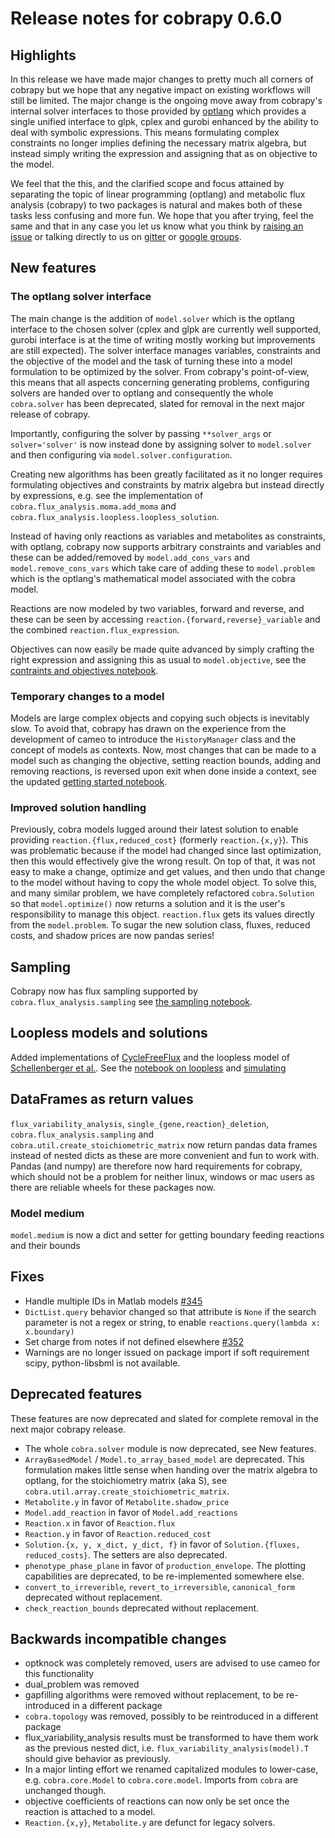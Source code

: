 # Release notes for cobrapy 0.6.0 

## Highlights

In this release we have made major changes to pretty much all corners
of cobrapy but we hope that any negative impact on existing workflows
will still be limited. The major change is the ongoing move away from
cobrapy's internal solver interfaces to those provided by
[optlang](https://github.com/biosustain/optlang) which provides a
single unified interface to glpk, cplex and gurobi enhanced by the
ability to deal with symbolic expressions. This means formulating
complex constraints no longer implies defining the necessary matrix
algebra, but instead simply writing the expression and assigning that
as on objective to the model.

We feel that the this, and the clarified scope and focus attained by
separating the topic of linear programming (optlang) and metabolic
flux analysis (cobrapy) to two packages is natural and makes both of
these tasks less confusing and more fun. We hope that you after
trying, feel the same and that in any case you let us know what you
think by
[raising an issue](https://github.com/opencobra/cobrapy/issues) or
talking directly to us on [gitter](gitter.im/opencobra/cobrapy) or
[google groups](https://groups.google.com/forum/#!forum/cobra-pie). 

## New features

### The optlang solver interface

The main change is the addition of `model.solver` which is the optlang
interface to the chosen solver (cplex and glpk are currently well
supported, gurobi interface is at the time of writing mostly working
but improvements are still expected). The solver interface manages
variables, constraints and the objective of the model and the task of
turning these into a model formulation to be optimized by the
solver. From cobrapy's point-of-view, this means that all aspects
concerning generating problems, configuring solvers are handed over to
optlang and consequently the whole `cobra.solver` has been deprecated,
slated for removal in the next major release of cobrapy.

Importantly, configuring the solver by passing `**solver_args` or
`solver='solver'` is now instead done by assigning solver to
`model.solver` and then configuring via `model.solver.configuration`.

Creating new algorithms has been greatly facilitated as it no longer
requires formulating objectives and constraints by matrix algebra but
instead directly by expressions, e.g. see the implementation of
`cobra.flux_analysis.moma.add_moma` and
`cobra.flux_analysis.loopless.loopless_solution`. 

Instead of having only reactions as variables and metabolites as
constraints, with optlang, cobrapy now supports arbitrary constraints
and variables and these can be added/removed by `model.add_cons_vars`
and `model.remove_cons_vars` which take care of adding these to
`model.problem` which is the optlang's mathematical model associated
with the cobra model.

Reactions are now modeled by two variables, forward and reverse, and
these can be seen by accessing `reaction.{forward,reverse}_variable`
and the combined `reaction.flux_expression`.

Objectives can now easily be made quite advanced by simply crafting
the right expression and assigning this as usual to `model.objective`,
see the
[contraints and objectives notebook](http://cobrapy.readthedocs.io/en/latest/constraints_objective.html). 

### Temporary changes to a model

Models are large complex objects and copying such objects is
inevitably slow. To avoid that, cobrapy has drawn on the experience
from the development of cameo to introduce the `HistoryManager` class
and the concept of models as contexts. Now, most changes that can be
made to a model such as changing the objective, setting reaction
bounds, adding and removing reactions, is reversed upon exit when done
inside a context, see the updated
[getting started notebook](http://cobrapy.readthedocs.io/en/latest/getting_started.html).

### Improved solution handling

Previously, cobra models lugged around their latest solution to enable
providing `reaction.{flux,reduced_cost}` (formerly
`reaction.{x,y}`). This was problematic because if the model had
changed since last optimization, then this would effectively give the
wrong result. On top of that, it was not easy to make a change,
optimize and get values, and then undo that change to the model
without having to copy the whole model object. To solve this, and many
similar problem, we have completely refactored `cobra.Solution` so
that `model.optimize()` now returns a solution and it is the user's
responsibility to manage this object. `reaction.flux` gets its values
directly from the `model.problem`. To sugar the new solution class,
fluxes, reduced costs, and shadow prices are now pandas series!

## Sampling

Cobrapy now has flux sampling supported by
`cobra.flux_analysis.sampling` see
[the sampling notebook](http://cobrapy.readthedocs.io/en/latest/sampling.html).

## Loopless models and solutions

Added implementations of
[CycleFreeFlux](http://dx.doi.org/10.1093/bioinformatics/btv096) and
the loopless model of
[Schellenberger et al.](http://dx.doi.org/10.1016/j.bpj.2010.12.3707). See
the
[notebook on loopless](http://cobrapy.readthedocs.io/en/latest/loopless.html)
and [simulating](http://cobrapy.readthedocs.io/en/latest/simulating.html)

## DataFrames as return values

`flux_variability_analysis`, `single_{gene,reaction}_deletion`,
`cobra.flux_analysis.sampling` and
`cobra.util.create_stoichiometric_matrix` now return pandas data frames
instead of nested dicts as these are more convenient and fun to work
with. Pandas (and numpy) are therefore now hard requirements for
cobrapy, which should not be a problem for neither linux, windows or
mac users as there are reliable wheels for these packages now.

### Model medium

`model.medium` is now a dict and setter for getting boundary feeding
reactions and their bounds

## Fixes

- Handle multiple IDs in Matlab models
  [#345](https://github.com/opencobra/cobrapy/issues)
- `DictList.query` behavior changed so that attribute is `None` if the
  search parameter is not a regex or string, to enable
  `reactions.query(lambda x: x.boundary)`
- Set charge from notes if not defined elsewhere
  [#352](https://github.com/opencobra/cobrapy/issues)
- Warnings are no longer issued on package import if soft requirement
  scipy, python-libsbml is not available.

## Deprecated features

These features are now deprecated and slated for complete removal in
the next major cobrapy release.

- The whole `cobra.solver` module is now deprecated, see New features.
- `ArrayBasedModel` / `Model.to_array_based_model` are
  deprecated. This formulation makes little sense when handing over
  the matrix algebra to optlang, for the stoichiometry matrix (aka S),
  see `cobra.util.array.create_stoichiometric_matrix`.
- `Metabolite.y` in favor of `Metabolite.shadow_price`
- `Model.add_reaction` in favor of `Model.add_reactions`
- `Reaction.x` in favor of `Reaction.flux`
- `Reaction.y` in favor of `Reaction.reduced_cost`
- `Solution.{x, y, x_dict, y_dict, f}` in favor of `Solution.{fluxes,
  reduced_costs}`. The setters are also deprecated.
- `phenotype_phase_plane` in favor of `production_envelope`. The
  plotting capabilities are deprecated, to be re-implemented somewhere
  else.
- `convert_to_irreverible`, `revert_to_irreversible`, `canonical_form`
  deprecated without replacement.
- `check_reaction_bounds` deprecated without replacement.

## Backwards incompatible changes

- optknock was completely removed, users are advised to use cameo for
  this functionality
- dual_problem was removed
- gapfilling algorithms were removed without replacement, to be
  re-introduced in a different package
- `cobra.topology` was removed, possibly to be reintroduced in a
  different package
- flux_variability_analysis results must be transformed to have them
  work as the previous nested dict,
  i.e. `flux_variability_analysis(model).T` should give behavior as
  previously.
- In a major linting effort we renamed capitalized modules to lower-case,
  e.g. `cobra.core.Model` to `cobra.core.model`. Imports from `cobra`
  are unchanged though.
- objective coefficients of reactions can now only be set once the
  reaction is attached to a model.
- `Reaction.{x,y}`, `Metabolite.y` are defunct for legacy solvers.
